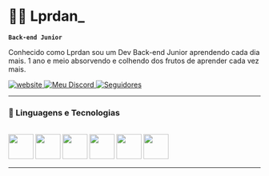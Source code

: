 # 👩‍💻 Lprdan_

**`Back-end Junior`**

Conhecido como Lprdan sou um Dev Back-end Junior aprendendo cada dia mais. 1 ano e meio absorvendo e colhendo dos frutos de aprender cada vez mais.

<p>
    <a href="https://lprdan.netlify.app/">
        <img 
            alt="website" 
            title="Meu site" 
            src="https://img.shields.io/badge/website-000000?style=for-the-badge&logo=About.me&logoColor=white"
        />
    </a> 
    <a href="https://discord.com/users/1294017520642035864">
        <img 
            alt="Meu Discord" 
            title="Discord" 
            src="https://img.shields.io/badge/Discord-7289DA?style=for-the-badge&logo=discord&logoColor=white"
        />
    </a>
    <a href="https://open.spotify.com/user/316xetz2qa5nvykwwkkfapdjdj4m?si=be4f75fb723946ba">
        <img 
            alt="Seguidores" 
            title="Me siga no Spotify" 
            src="https://img.shields.io/badge/Spotify-1ED760?&style=for-the-badge&logo=spotify&logoColor=white"
        />
    </a>
</p>

---

### 🤖 Linguagens e Tecnologias

<div style="display:inline_block"> <br>
<img height="50px"  src="https://cdn.jsdelivr.net/gh/devicons/devicon@latest/icons/html5/html5-original.svg" />

<img height="50px" src="https://cdn.jsdelivr.net/gh/devicons/devicon@latest/icons/css3/css3-original.svg" />

<img height="50px" src="https://cdn.jsdelivr.net/gh/devicons/devicon@latest/icons/javascript/javascript-original.svg" />

<img height="50px" src="https://cdn.jsdelivr.net/gh/devicons/devicon@latest/icons/nodejs/nodejs-original-wordmark.svg" />

<img height="50px" src="https://cdn.jsdelivr.net/gh/devicons/devicon@latest/icons/python/python-original.svg" />

<img height="50px" src="https://cdn.jsdelivr.net/gh/devicons/devicon@latest/icons/django/django-plain.svg" />
</div>


---


